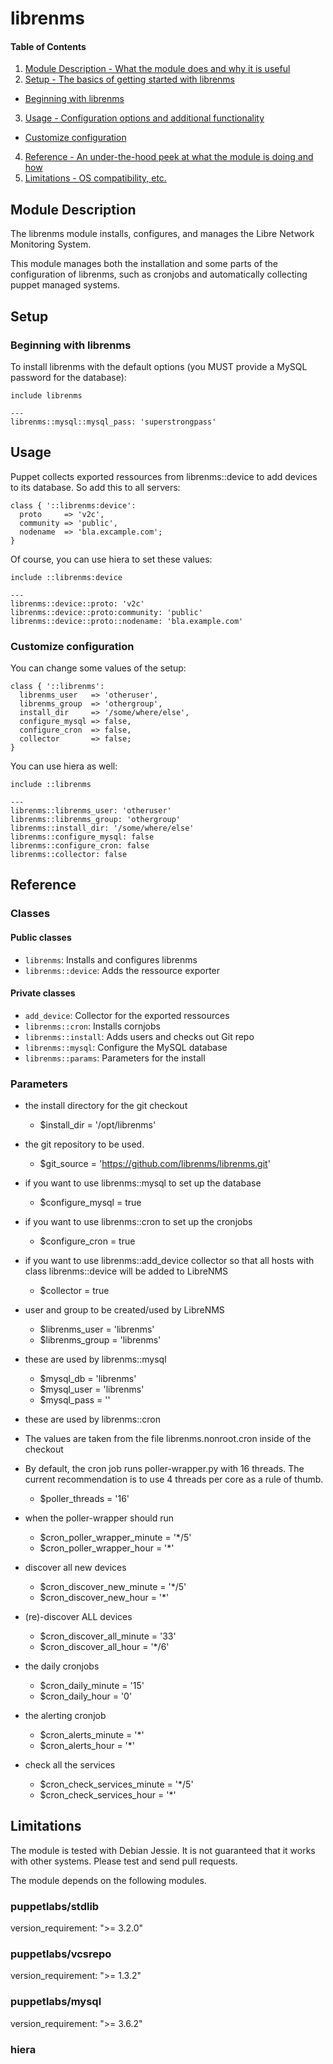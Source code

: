 # librenms

#### Table of Contents

  1. [Module Description - What the module does and why it is useful](#module-description)
  2. [Setup - The basics of getting started with librenms](#setup)
  * [Beginning with librenms](#beginning-with-librenms)
  3. [Usage - Configuration options and additional functionality](#usage)
  * [Customize configuration](#customize-configuration)
  4. [Reference - An under-the-hood peek at what the module is doing and how](#reference)
  5. [Limitations - OS compatibility, etc.](#limitations)

## Module Description

The librenms module installs, configures, and manages the Libre Network Monitoring System.

This module manages both the installation and some parts of the configuration of librenms, such as cronjobs and automatically collecting puppet managed systems.

## Setup

### Beginning with librenms

To install librenms with the default options (you MUST provide a MySQL password for the database):

```puppet
include librenms
```
```hiera
---
librenms::mysql::mysql_pass: 'superstrongpass'
```

## Usage

Puppet collects exported ressources from librenms::device to add devices to its database. So add this to all servers:

```puppet
class { '::librenms:device':
  proto     => 'v2c',
  community => 'public',
  nodename  => 'bla.excample.com';
}
```

Of course, you can use hiera to set these values:

```puppet
include ::librenms:device
```

```hiera
---
librenms::device::proto: 'v2c'
librenms::device::proto:community: 'public'
librenms::device::proto::nodename: 'bla.example.com'
```

### Customize configuration

You can change some values of the setup:

```puppet
class { '::librenms':
  librenms_user   => 'otheruser',
  librenms_group  => 'othergroup',
  install_dir     => '/some/where/else',
  configure_mysql => false,
  configure_cron  => false,
  collector       => false;
}
```
You can use hiera as well:

```puppet
include ::librenms
```
```hiera
---
librenms::librenms_user: 'otheruser'
librenms::librenms_group: 'othergroup'
librenms::install_dir: '/some/where/else'
librenms::configure_mysql: false
librenms::configure_cron: false
librenms::collector: false
```

## Reference

### Classes

#### Public classes

* `librenms`: Installs and configures librenms
* `librenms::device`: Adds the ressource exporter

#### Private classes
* `add_device`: Collector for the exported ressources
* `librenms::cron`: Installs cornjobs
* `librenms::install`: Adds users and checks out Git repo
* `librenms::mysql`: Configure the MySQL database
* `librenms::params`: Parameters for the install

### Parameters

* the install directory for the git checkout
  * $install_dir = '/opt/librenms'

* the git repository to be used.
  * $git_source = 'https://github.com/librenms/librenms.git'

* if you want to use librenms::mysql to set up the database
  * $configure_mysql = true

* if you want to use librenms::cron to set up the cronjobs
  * $configure_cron = true

* if you want to use librenms::add_device collector so that all hosts with class librenms::device will be added to LibreNMS
  * $collector = true

* user and group to be created/used by LibreNMS
  * $librenms_user = 'librenms'
  * $librenms_group = 'librenms'

* these are used by librenms::mysql
  * $mysql_db = 'librenms'
  * $mysql_user = 'librenms'
  * $mysql_pass = ''

* these are used by librenms::cron
* The values are taken from the file librenms.nonroot.cron inside of the checkout
* By default, the cron job runs poller-wrapper.py with 16 threads. The current recommendation is to use 4 threads per core as a rule of thumb.
  * $poller_threads = '16'

* when the poller-wrapper should run
  * $cron_poller_wrapper_minute = '*/5'
  * $cron_poller_wrapper_hour = '*'

* discover all new devices
  * $cron_discover_new_minute = '*/5'
  * $cron_discover_new_hour = '*'

* (re)-discover ALL devices
  * $cron_discover_all_minute = '33'
  * $cron_discover_all_hour = '*/6'

* the daily cronjobs
  * $cron_daily_minute = '15'
  * $cron_daily_hour = '0'

* the alerting cronjob
  * $cron_alerts_minute = '*'
  * $cron_alerts_hour = '*'

* check all the services
  * $cron_check_services_minute = '*/5'
  * $cron_check_services_hour = '*'

## Limitations

The module is tested with Debian Jessie. It is not guaranteed that it works with other systems. Please test and send pull requests.

The module depends on the following modules.

### puppetlabs/stdlib
version_requirement: ">= 3.2.0"

### puppetlabs/vcsrepo
version_requirement: ">=  1.3.2"

### puppetlabs/mysql
version_requirement: ">=  3.6.2"

### hiera

